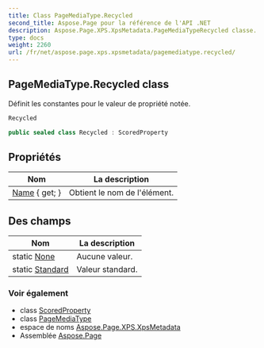 ```yaml
---
title: Class PageMediaType.Recycled
second_title: Aspose.Page pour la référence de l'API .NET
description: Aspose.Page.XPS.XpsMetadata.PageMediaTypeRecycled classe. Définit les constantes pour le valeur de propriété notée.
type: docs
weight: 2260
url: /fr/net/aspose.page.xps.xpsmetadata/pagemediatype.recycled/
---
```

## PageMediaType.Recycled class

Définit les constantes pour le valeur de propriété notée.

```csharp
Recycled
```

```csharp
public sealed class Recycled : ScoredProperty
```

## Propriétés

| Nom | La description |
| --- | --- |
| [Name](../../aspose.page.xps.xpsmetadata/printticketelement/name/) { get; } | Obtient le nom de l'élément. |

## Des champs

| Nom | La description |
| --- | --- |
| static [None](../../aspose.page.xps.xpsmetadata/recycled/none/) | Aucune valeur. |
| static [Standard](../../aspose.page.xps.xpsmetadata/recycled/standard/) | Valeur standard. |

### Voir également

* class [ScoredProperty](../scoredproperty/)
* class [PageMediaType](../pagemediatype/)
* espace de noms [Aspose.Page.XPS.XpsMetadata](../../aspose.page.xps.xpsmetadata/)
* Assemblée [Aspose.Page](../../)


